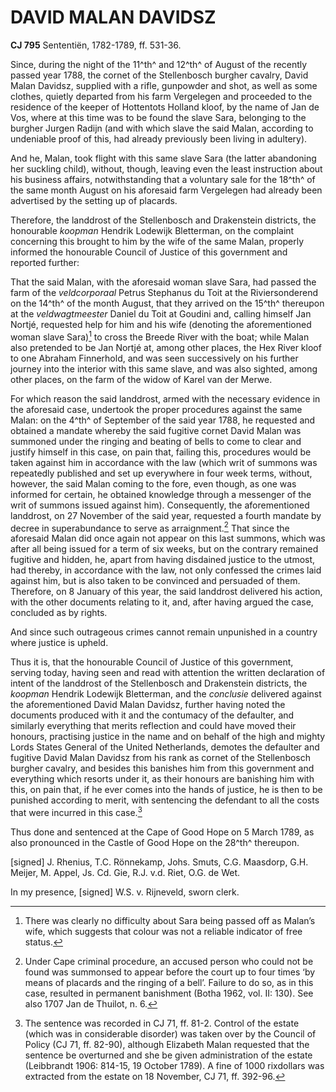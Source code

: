 # DAVID MALAN DAVIDSZ

**CJ 795** Sententiën, 1782-1789, ff. 531-36.

Since, during the night of the 11^th^ and 12^th^ of August of the recently passed year 1788, the cornet of the Stellenbosch burgher cavalry, David Malan Davidsz, supplied with a rifle, gunpowder and shot, as well as some clothes, quietly departed from his farm Vergelegen and proceeded to the residence of the keeper of Hottentots Holland kloof, by the name of Jan de Vos, where at this time was to be found the slave Sara, belonging to the burgher Jurgen Radijn (and with which slave the said Malan, according to undeniable proof of this, had already previously been living in adultery).

And he, Malan, took flight with this same slave Sara (the latter abandoning her suckling child), without, though, leaving even the least instruction about his business affairs, notwithstanding that a voluntary sale for the 18^th^ of the same month August on his aforesaid farm Vergelegen had already been advertised by the setting up of placards.

Therefore, the landdrost of the Stellenbosch and Drakenstein districts, the honourable *koopman* Hendrik Lodewijk Bletterman, on the complaint concerning this brought to him by the wife of the same Malan, properly informed the honourable Council of Justice of this government and reported further:

That the said Malan, with the aforesaid woman slave Sara, had passed the farm of the *veldcorporaal* Petrus Stephanus du Toit at the Riviersonderend on the 14^th^ of the month August, that they arrived on the 15^th^ thereupon at the *veldwagtmeester* Daniel du Toit at Goudini and, calling himself Jan Nortjé, requested help for him and his wife (denoting the aforementioned woman slave Sara)[^1] to cross the Breede River with the boat; while Malan also pretended to be Jan Nortjé at, among other places, the Hex River kloof to one Abraham Finnerhold, and was seen successively on his further journey into the interior with this same slave, and was also sighted, among other places, on the farm of the widow of Karel van der Merwe.

For which reason the said landdrost, armed with the necessary evidence in the aforesaid case, undertook the proper procedures against the same Malan: on the 4^th^ of September of the said year 1788, he requested and obtained a mandate whereby the said fugitive cornet David Malan was summoned under the ringing and beating of bells to come to clear and justify himself in this case, on pain that, failing this, procedures would be taken against him in accordance with the law (which writ of summons was repeatedly published and set up everywhere in four week terms, without, however, the said Malan coming to the fore, even though, as one was informed for certain, he obtained knowledge through a messenger of the writ of summons issued against him). Consequently, the aforementioned landdrost, on 27 November of the said year, requested a fourth mandate by decree in superabundance to serve as arraignment.[^2] That since the aforesaid Malan did once again not appear on this last summons, which was after all being issued for a term of six weeks, but on the contrary remained fugitive and hidden, he, apart from having disdained justice to the utmost, had thereby, in accordance with the law, not only confessed the crimes laid against him, but is also taken to be convinced and persuaded of them. Therefore, on 8 January of this year, the said landdrost delivered his action, with the other documents relating to it, and, after having argued the case, concluded as by rights.

And since such outrageous crimes cannot remain unpunished in a country where justice is upheld.

Thus it is, that the honourable Council of Justice of this government, serving today, having seen and read with attention the written declaration of intent of the landdrost of the Stellenbosch and Drakenstein districts, the *koopman* Hendrik Lodewijk Bletterman, and the *conclusie* delivered against the aforementioned David Malan Davidsz, further having noted the documents produced with it and the contumacy of the defaulter, and similarly everything that merits reflection and could have moved their honours, practising justice in the name and on behalf of the high and mighty Lords States General of the United Netherlands, demotes the defaulter and fugitive David Malan Davidsz from his rank as cornet of the Stellenbosch burgher cavalry, and besides this banishes him from this government and everything which resorts under it, as their honours are banishing him with this, on pain that, if he ever comes into the hands of justice, he is then to be punished according to merit, with sentencing the defendant to all the costs that were incurred in this case.[^3]

Thus done and sentenced at the Cape of Good Hope on 5 March 1789, as also pronounced in the Castle of Good Hope on the 28^th^ thereupon.

\[signed\] J. Rhenius, T.C. Rönnekamp, Johs. Smuts, C.G. Maasdorp, G.H. Meijer, M. Appel, Js. Cd. Gie, R.J. v.d. Riet, O.G. de Wet.

In my presence, \[signed\] W.S. v. Rijneveld, sworn clerk.

[^1]: There was clearly no difficulty about Sara being passed off as Malan’s wife, which suggests that colour was not a reliable indicator of free status.

[^2]: Under Cape criminal procedure, an accused person who could not be found was summonsed to appear before the court up to four times ‘by means of placards and the ringing of a bell’. Failure to do so, as in this case, resulted in permanent banishment (Botha 1962, vol. II: 130). See also 1707 Jan de Thuilot, n. 6.

[^3]: The sentence was recorded in CJ 71, ff. 81-2. Control of the estate (which was in considerable disorder) was taken over by the Council of Policy (CJ 71, ff. 82-90), although Elizabeth Malan requested that the sentence be overturned and she be given administration of the estate (Leibbrandt 1906: 814-15, 19 October 1789). A fine of 1000 rixdollars was extracted from the estate on 18 November, CJ 71, ff. 392-96.